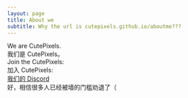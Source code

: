 ```yaml
---
layout: page
title: About we
subtitle: Why the url is cutepixels.github.io/aboutme???
---
```


We are CutePixels. <br>
我们是 CutePixels。
<br>
Join the CutePixels: <br>
加入 CutePixels:
<br>[我们的 Discord](https://discord.gg/w473CyZbCN)
<br>好，相信很多人已经被墙的门槛劝退了（

